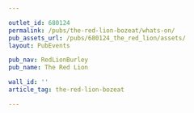 ```yaml
---

outlet_id: 680124
permalink: /pubs/the-red-lion-bozeat/whats-on/
pub_assets_url: /pubs/680124_the_red_lion/assets/
layout: PubEvents

pub_nav: RedLionBurley
pub_name: The Red Lion

wall_id: ''
article_tag: the-red-lion-bozeat

---
```



